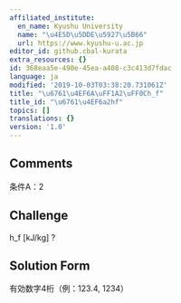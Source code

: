 ```yaml
---
affiliated_institute:
  en_name: Kyushu University
  name: "\u4E5D\u5DDE\u5927\u5B66"
  url: https://www.kyushu-u.ac.jp
editor_id: github.cbal-kurata
extra_resources: {}
id: 368eaa5e-490e-45ea-a408-c3c413d7fdac
language: ja
modified: '2019-10-03T03:38:20.731061Z'
title: "\u6761\u4EF6A\uFF1A2\uFF0Ch_f"
title_id: "\u6761\u4EF6a2hf"
topics: []
translations: {}
version: '1.0'
---
```


## Comments
条件A：2

## Challenge
h_f [kJ/kg] ?

## Solution Form
有効数字4桁（例：123.4,  1234）




